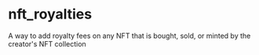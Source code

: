 # nft_royalties
A way to add royalty fees on any NFT that is bought, sold, or minted by the creator's NFT collection
